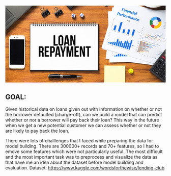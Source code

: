 ![Loan Repayment](loan-repayment.jpg)
## GOAL:
Given historical data on loans given out with information on whether or not the borrower defaulted (charge-off), 
can we build a model that can predict whether or nor a borrower will pay back their loan? This way in the future when we get a new potential 
customer we can assess whether or not they are likely to pay back the loan.

There were lots of challlenges that I faced while preparing the data for model building. There are  300000+ records and 70+ features, so I had to emove some features which were not particularly useful. The most difficult and the most important task was to preprocess and visualize the data as that have me an idea about the dataset before model building and evaluation.
Dataset: https://www.kaggle.com/wordsforthewise/lending-club
